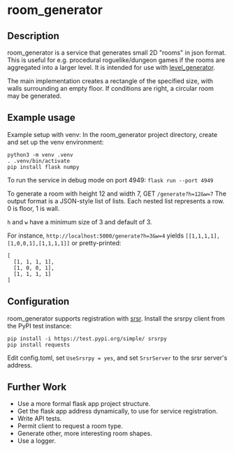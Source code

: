 # room_generator
## Description
room_generator is a service that generates small 2D "rooms" in json format.
This is useful for e.g. procedural roguelike/dungeon games if the rooms are aggregated into a larger level.
It is intended for use with [level_generator](https://github.com/ifIMust/level_generator).

The main implementation creates a rectangle of the specified size, with walls surrounding an empty floor.
If conditions are right, a circular room may be generated.

## Example usage
Example setup with venv:
In the room_generator project directory, create and set up the venv environment:
```
python3 -m venv .venv
. .venv/bin/activate
pip install flask numpy
```
To run the service in debug mode on port 4949:
`flask run --port 4949`

To generate a room with height 12 and width 7, GET `/generate?h=12&w=7`
The output format is a JSON-style list of lists. Each nested list represents a row.
0 is floor, 1 is wall.

`h` and `w` have a minimum size of 3 and default of 3.

For instance, `http://localhost:5000/generate?h=3&w=4` yields `[[1,1,1,1],[1,0,0,1],[1,1,1,1]]` or pretty-printed:
```
[
  [1, 1, 1, 1],
  [1, 0, 0, 1],
  [1, 1, 1, 1]
]
```

## Configuration
room_generator supports registration with [srsr](https://github.com/ifIMust/srsr).
Install the srsrpy client from the PyPI test instance:
```
pip install -i https://test.pypi.org/simple/ srsrpy
pip install requests
```
Edit config.toml, set `UseSrsrpy = yes`, and set `SrsrServer` to the srsr server's address.

## Further Work
- Use a more formal flask app project structure.
- Get the flask app address dynamically, to use for service registration.
- Write API tests.
- Permit client to request a room type.
- Generate other, more interesting room shapes.
- Use a logger.
